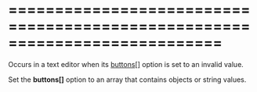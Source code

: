 ===========================================================================
===========================================================================

<!--shortDescription-->
Occurs in a text editor when its [buttons[]](/Documentation/ApiReference/UI_Widgets/dxTextBox/Configuration/buttons/) option is set to an invalid value.
<!--/shortDescription-->

<!--fullDescription-->
Set the **buttons[]** option to an array that contains objects or string values.
<!--/fullDescription-->